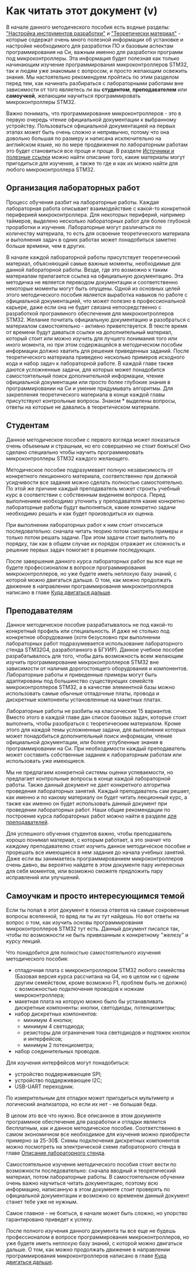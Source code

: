 # Как читать этот документ (v)

В начале данного методического пособия есть водные разделы: ["Настройка инструментов разработки"](https://trimple.github.io/stm32-stand-manual/dev-tools.html) и ["Теоретически материал"](https://trimple.github.io/stm32-stand-manual/theory.html) - которые содержат очень много полезной информации об установке и настройке необходимого для разработки ПО и базовым аспектам программирования на Си, важным именно для разработки программ под микроконтроллеры. Эта информация будет полезная как только начинающим изучение программирования микроконтроллеров STM32, так и людям уже знакомым с вопросом, и просто желающим освежить знания. Мы настоятельно рекомендуем пройтись по этим разделом перед тем, как начинать разбираться с лабораторными работами вне зависимости от того являетесь ли вы **студентом**, **преподавателем** или **самоучкой**, желающим научиться программировать микроконтроллеры STM32.

Важно понимать, что программирование микроконтроллеров - это в первую очередь чтение официальной документации к выбранному устройству. Пользоваться официальной документацией на первых этапах может быть очень сложно и непривычно, потому что она довольно большая по размеру и написана исключительно на английском языке, но по мере продвижения по лабораторным работам это будет становиться все проще и проще. В разделе [Источники и полезные ссылки](https://trimple.github.io/stm32-stand-manual/introduction/links.html) можно найти описание того, какие материалы могут пригодиться для изучения, а также то где и как их можно найти для любого микроконтроллера STM32.

## Организация лабораторных работ

Процесс обучения разбит на лабораторные работы. Каждая лабораторная работа описывает взаимодействие с какой-то конкретной периферией микроконтроллера. Для некоторых периферий, например таймеров, выделено несколько лабораторных работ для более глубокой проработки и изучения. Лабораторные могут различаться по количеству материала, то есть для освоение теоретического материала и выполнения задач в одних работах может понадобиться заметно больше времени, чем в других.

В начале каждой лабораторной работы присутствует теоретический материал, объясняющий самые важные моменты, необходимые для данной лабораторной работы. Везде, где это возможно к таким материалам прилагается ссылка на официальную документацию. Эта методичка не является переводом документации и соответственно некоторые моменты могут быть опущены. Одной из основных целей этого методического пособия является выработка навыков по работе с официальной документацией, что может полезно в профессиональной карьере, даже если она не будет связана непосредственно с разработкой программного обеспечения для микроконтроллеров STM32. Желание почитать официальную документацию и разобраться с материалом самостоятельно - активно приветствуется. В тексте время от времени будут даваться ссылки на дополнительный материал, который стоит или можно изучить для лучшего понимания того или иного момента, но при этом содержащейся в методическом пособии информации должно хватить для решения приведенных заданий. После теоретического материала приведено несколько примеров исходного кода и набор задач к лабораторной работе. В каждой главе также даются усложненные задачи, для которых может понадобится самостоятельный поиск дополнительной информации, чтение официальной документации или просто более глубокие знания в программировании на Си и умение придумывать алгоритмы. Для закрепления теоретического материала в конце каждой главы присутствуют контрольные вопросы. Знаком * выделены вопросы, ответы на которые не давались в теоретическом материале.

## Студентам
Данное методическое пособие с первого взгляда может показаться очень объемным и страшным, но его совершенно не стоит бояться! Оно сделано специально чтобы научить программировать микроконтроллеры STM32 каждого желающего. 

Методическое пособие подразумевает полную независимость от конкретного лекционного материала, соответственно при должной усидчивости все задания можно сделать полностью самостоятельно. По этой же причине каждый преподаватель может строить учебный курс в соответствии с собственным видением вопроса. Перед выполнением необходимо уточнить у преподавателя какие конкретно лабораторные работы будут выполняться, какие конкретно задачи необходимо решать и как будет производиться их оценка.

При выполнении лабораторных работ к ним стоит относиться последовательно: сначала читать теорию потом смотреть примеры и только потом решать задачи. При этом задачи стоит выполнять по порядку, так как в общем случае их порядок отражает их сложность и решение первых задач помогает в решении последующих.

После завершения данного курса лабораторных работ вы все еще не будете профессионалом в вопросе программирования микроконтроллеров, но уже будете иметь неплохую базу знаний, с которой можно двигаться дальше. О том, как можно продолжать движение в направлении программирования микроконтроллеров написано в главе [Куда двигаться дальше]( ).

## Преподавателям
Данное методическое пособие разрабатывалось не под какой-то конкретный профиль или специальность. И даже не столько под конкретное оборудование (хотя безусловно при выполнении лабораторных работ подразумевается использование лабораторного стенда STM32G4, разработанного в БГУИР). Данное учебное пособие разрабатывалось для того, чтобы дать возможность всем желающим изучить программирование микроконтроллеров STM32 вне зависимости от наличия дорогостоящего оборудования и компонентов. Лабораторные работы и приведенные примеры могут быть адаптированы под большинство существующих семейств микроконтроллеров STM32, а в качестве элементной базы можно использовать самые обычные отладочные платы, провода и дискретные компоненты установленные на макетных платах.

Лабораторные работы не разбиты на классические 15 вариантов. Вместо этого в каждой главе дан список базовых задач, которые стоит выполнить, чтобы разобраться с теоретическим материалом. Кроме этого для каждой темы усложненные задачи, для выполнения которых может понадобиться дополнительный поиск информации, чтение официальной документации, или более углубленные знания в программировании на Си. При необходимости каждый преподаватель может составить собственные задания к лабораторным работам или использовать уже имеющиеся. 

Мы не предлагаем конкретной системы оценки успеваемости, но предлагает контрольные вопросы в конце каждой лабораторной работы. Также данный документ не дает конкретного алгоритма проведения лабораторных занятий.  Каждый преподаватель сам решает, как именно и по какому материалу он будет читать лекционный курс, а также как именно он будет использовать данный документ при проведении лабораторных работ. Наши общие рекомендации по построение курса лабораторных работ можно найти в разделе [для преподавателей]( ).

Для успешного обучения студентов важно, чтобы преподаватель хорошо понимал материал, с которым работает, а это значит что каждому преподавателю стоит изучить данное методическое пособие и прорешать все имеющиеся в нем задания до начала учебных занятий. Даже если вы занимаетесь программированием микроконтроллеров очень давно, вы вероятно найдете в этом документе пару интересных для себя моментов, или возможно сможете предложить пару исправлений или улучшений.

## Самоучкам и просто интересующимся темой

Если ты попал в этот документ в поиска ответов на самые сокровенные вопросы вселенной, то вряд ли ты их тут найдешь. Но вот ответы на вопрос о том, как изучить основы программирования микроконтроллеров STM32 тут есть. Данный документ писался так, чтобы по возможности не быть привязанным к конкретному "железу" и курсу лекций.

Что понадобится для полностью самостоятельного изучения методического пособия:
- отладочная плата с микроконтроллером STM32 любого семейства (Базовая версия курса рассчитана на G4, но в целом ни с одним другим семейством, кроме возможно F1, проблем быть не должно) с возможностью подключения проводов к ножкам микроконтроллера;
- макетная плата на которую можно было бы устанавливать дискретные компоненты: кнопки, светодиоды, потенциометры;
- набор дискретных компонентов:
  - минимум 4 кнопки;
  - минимум 4 светодиода;
  - резисторы для ограничения тока светодиодов и подтяжек кнопок и интерфейсов;
  - минимум 2 потенциометра;
- набор соединительных проводов.

Для изучения интерфейсов могут понадобиться:
- устройство поддерживающее SPI;
- устройство поддерживающее I2C;
- USB-UART переходник.

По измерительным для отладки может пригодиться мультиметр и логический анализатора, но если их нет - не большая беда.

В целом это все что нужно. Все описанное в этом документе программное обеспечение для разработки и отладки является бесплатным, как и данное методическое пособие. Соответственно в самом экономичном все необходимое для изучения можно приобрести примерно за 25-30$. Схемы подключения дискретных компонентов можно посмотреть на электрической схеме лабораторного стенда в главе [Описание лабораторного стенда]( ).

Самостоятельное изучение методического пособия стоит вести по возможности последовательно: сначала вводный и теоретический материал, потом лабораторные работы. В самостоятельном обучении очень важно научиться читать документацию, поэтому всю информацию, написанную в этом документе стоит проверять по официальной документации и возможно со временем данный документ станет тебе уже не нужным.

Самое главное - не бояться, в начале может быть сложно, но упорство гарантировано приведет к успеху. 

После полного изучения данного документа ты все еще не будешь профессионалом в вопросе программирования микроконтроллеров, но уже будете иметь неплохую базу знаний, с которой можно двигаться дальше. О том, как можно продолжать движение в направлении программирования микроконтроллеров написано в главе [Куда двигаться дальше]( ).